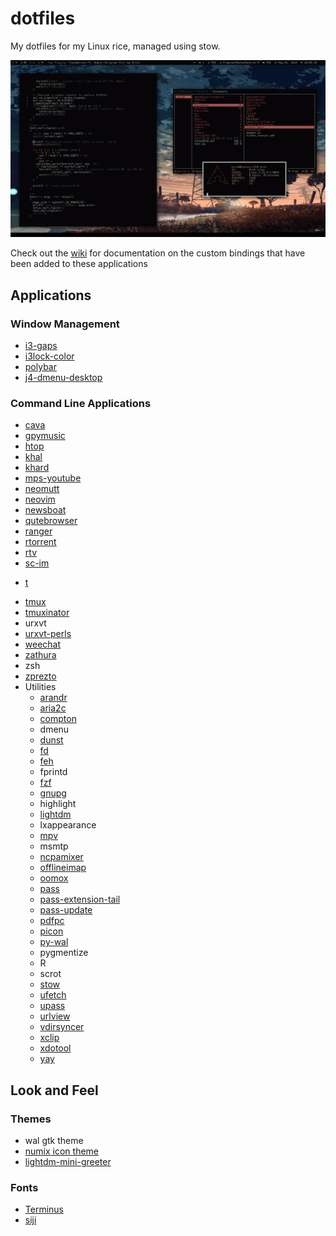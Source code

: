 # dotfiles
My dotfiles for my Linux rice, managed using stow.

![Desktop Preview](preview.png)

Check out the [wiki](https://gitlab.com/mehalter/dotfiles/wikis/home) for
documentation on the custom bindings that have been added to these applications

## Applications

### Window Management

- [i3-gaps](https://github.com/Airblader/i3)
- [i3lock-color](https://github.com/PandorasFox/i3lock-color)
- [polybar](https://github.com/jaagr/polybar)
- [j4-dmenu-desktop](https://github.com/enkore/j4-dmenu-desktop)

### Command Line Applications

- [cava](https://github.com/karlstav/cava)
- [gpymusic](https://github.com/christopher-dG/gpymusic)
- [htop](https://github.com/hishamhm/htop)
- [khal](https://github.com/pimutils/khal)
- [khard](https://github.com/scheibler/khard)
- [mps-youtube](https://github.com/mps-youtube/mps-youtube)
- [neomutt](https://github.com/neomutt/neomutt)
- [neovim](https://github.com/neovim/neovim)
- [newsboat](https://github.com/newsboat/newsboat)
- [qutebrowser](https://github.com/qutebrowser/qutebrowser)
- [ranger](https://github.com/ranger/ranger)
- [rtorrent](https://github.com/rakshasa/rtorrent)
- [rtv](https://github.com/michael-lazar/rtv)
- [sc-im](https://github.com/andmarti1424/sc-im)
+ [t](https://github.com/sjl/t)
- [tmux](https://github.com/tmux/tmux)
- [tmuxinator](https://github.com/tmuxinator/tmuxinator)
- urxvt
- [urxvt-perls](https://github.com/muennich/urxvt-perls)
- [weechat](https://github.com/weechat/weechat)
- [zathura](https://github.com/pwmt/zathura)
- zsh
- [zprezto](https://github.com/sorin-ionescu/prezto)
- Utilities
    - [arandr](https://github.com/haad/arandr)
    - [aria2c](https://github.com/aria2/aria2)
    - [compton](https://github.com/chjj/compton)
    - dmenu
    - [dunst](https://github.com/dunst-project/dunst)
    - [fd](https://github.com/sharkdp/fd)
    - [feh](https://github.com/derf/feh)
    - fprintd
    - [fzf](https://github.com/junegunn/fzf)
    - [gnupg](https://github.com/gpg/gnupg)
    - highlight
    - [lightdm](https://github.com/CanonicalLtd/lightdm)
    - lxappearance
    - [mpv](https://github.com/mpv-player/mpv)
    - msmtp
    - [ncpamixer](https://github.com/fulhax/ncpamixer)
    - [offlineimap](https://github.com/OfflineIMAP/offlineimap)
    - [oomox](https://github.com/actionless/oomox)
    - [pass](https://www.passwordstore.org/)
    - [pass-extension-tail](https://github.com/palortoff/pass-extension-tail)
    - [pass-update](https://github.com/roddhjav/pass-update)
    - [pdfpc](https://github.com/pdfpc/pdfpc)
    + [picon](https://github.com/gokcehan/picon)
    - [py-wal](https://github.com/dylanaraps/pywal)
    - pygmentize
    - R
    - scrot
    - [stow](https://www.gnu.org/software/stow/)
    - [ufetch](https://github.com/jschx/ufetch)
    - [upass](https://github.com/Kwpolska/upass)
    - [urlview](https://github.com/sigpipe/urlview)
    - [vdirsyncer](https://github.com/pimutils/vdirsyncer)
    - [xclip](https://github.com/astrand/xclip)
    - [xdotool](https://github.com/jordansissel/xdotool)
    - [yay](https://github.com/Jguer/yay)

## Look and Feel

### Themes

- wal gtk theme
- [numix icon theme](https://github.com/numixproject/numix-icon-theme)
- [lightdm-mini-greeter](https://github.com/prikhi/lightdm-mini-greeter)

### Fonts

- [Terminus](http://terminus-font.sourceforge.net/)
- [siji](https://github.com/stark/siji)
